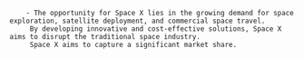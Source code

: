 		- The opportunity for Space X lies in the growing demand for space exploration, satellite deployment, and commercial space travel.
		 By developing innovative and cost-effective solutions, Space X aims to disrupt the traditional space industry.
		 Space X aims to capture a significant market share.



